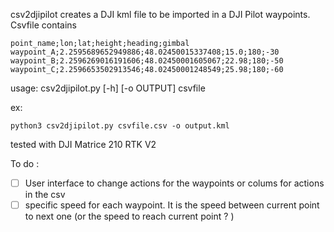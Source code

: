 csv2djipilot creates a DJI kml file to be imported in a DJI Pilot waypoints.
Csvfile contains
```
point_name;lon;lat;height;heading;gimbal
waypoint_A;2.2595689652949886;48.02450015337408;15.0;180;-30
waypoint_B;2.2596269016191606;48.02450001605067;22.98;180;-50
waypoint_C;2.2596653502913546;48.02450001248549;25.98;180;-60
```

usage: csv2djipilot.py [-h] [-o OUTPUT] csvfile

ex: 
````
python3 csv2djipilot.py csvfile.csv -o output.kml
````

tested with DJI Matrice 210 RTK V2

To do :
- [ ] User interface to change actions for the waypoints or colums for actions in the csv
- [ ] specific speed for each waypoint. It is the speed between current point to next one (or the speed to reach current point ? )
